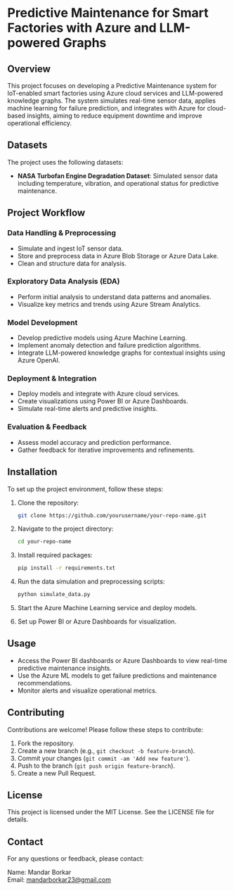 # Predictive Maintenance for Smart Factories with Azure and LLM-powered Graphs

## Overview

This project focuses on developing a Predictive Maintenance system for IoT-enabled smart factories using Azure cloud services and LLM-powered knowledge graphs. The system simulates real-time sensor data, applies machine learning for failure prediction, and integrates with Azure for cloud-based insights, aiming to reduce equipment downtime and improve operational efficiency.

## Datasets

The project uses the following datasets:

- **NASA Turbofan Engine Degradation Dataset**: Simulated sensor data including temperature, vibration, and operational status for predictive maintenance.

## Project Workflow

### Data Handling & Preprocessing

- Simulate and ingest IoT sensor data.
- Store and preprocess data in Azure Blob Storage or Azure Data Lake.
- Clean and structure data for analysis.

### Exploratory Data Analysis (EDA)

- Perform initial analysis to understand data patterns and anomalies.
- Visualize key metrics and trends using Azure Stream Analytics.

### Model Development

- Develop predictive models using Azure Machine Learning.
- Implement anomaly detection and failure prediction algorithms.
- Integrate LLM-powered knowledge graphs for contextual insights using Azure OpenAI.

### Deployment & Integration

- Deploy models and integrate with Azure cloud services.
- Create visualizations using Power BI or Azure Dashboards.
- Simulate real-time alerts and predictive insights.

### Evaluation & Feedback

- Assess model accuracy and prediction performance.
- Gather feedback for iterative improvements and refinements.

## Installation

To set up the project environment, follow these steps:

1. Clone the repository:
   ```bash
   git clone https://github.com/yourusername/your-repo-name.git
   ```

2. Navigate to the project directory:
   ```bash
   cd your-repo-name
   ```

3. Install required packages:
   ```bash
   pip install -r requirements.txt
   ```

4. Run the data simulation and preprocessing scripts:
   ```bash
   python simulate_data.py
   ```

5. Start the Azure Machine Learning service and deploy models.

6. Set up Power BI or Azure Dashboards for visualization.

## Usage

- Access the Power BI dashboards or Azure Dashboards to view real-time predictive maintenance insights.
- Use the Azure ML models to get failure predictions and maintenance recommendations.
- Monitor alerts and visualize operational metrics.

## Contributing

Contributions are welcome! Please follow these steps to contribute:

1. Fork the repository.
2. Create a new branch (e.g., `git checkout -b feature-branch`).
3. Commit your changes (`git commit -am 'Add new feature'`).
4. Push to the branch (`git push origin feature-branch`).
5. Create a new Pull Request.

## License

This project is licensed under the MIT License. See the LICENSE file for details.

## Contact

For any questions or feedback, please contact:

Name: Mandar Borkar  
Email: mandarborkar23@gmail.com
